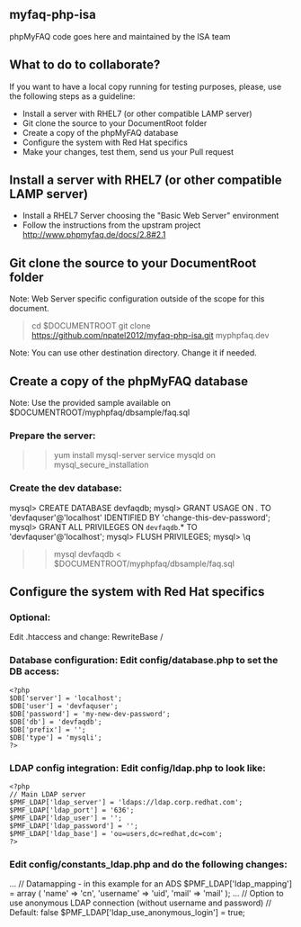 ## myfaq-php-isa
phpMyFAQ code goes here and maintained by the ISA team

## What to do to collaborate?

If you want to have a local copy running for testing purposes, please, use the following steps as a guideline:

* Install a server with RHEL7 (or other compatible LAMP server)
* Git clone the source to your DocumentRoot folder
* Create a copy of the phpMyFAQ database
* Configure the system with Red Hat specifics
* Make your changes, test them, send us your Pull request


## Install a server with RHEL7 (or other compatible LAMP server)

* Install a RHEL7 Server choosing the "Basic Web Server" environment
* Follow the instructions from the upstram project http://www.phpmyfaq.de/docs/2.8#2.1


## Git clone the source to your DocumentRoot folder

Note: Web Server specific configuration outside of the scope for this document.
> cd $DOCUMENTROOT
> git clone https://github.com/npatel2012/myfaq-php-isa.git myphpfaq.dev


Note: You can use other destination directory. Change it if needed.


## Create a copy of the phpMyFAQ database

Note: Use the provided sample available on $DOCUMENTROOT/myphpfaq/dbsample/faq.sql

### Prepare the server:
>> yum install mysql-server
>> service mysqld on
>> mysql_secure_installation

### Create the dev database:

mysql> CREATE DATABASE devfaqdb;
mysql> GRANT USAGE ON *.* TO 'devfaquser'@'localhost' IDENTIFIED BY 'change-this-dev-password';
mysql> GRANT ALL PRIVILEGES ON `devfaqdb`.* TO 'devfaquser'@'localhost';
mysql> FLUSH PRIVILEGES;
mysql> \q
>> mysql devfaqdb < $DOCUMENTROOT/myphpfaq/dbsample/faq.sql


## Configure the system with Red Hat specifics

### Optional: 
Edit .htaccess and change:
RewriteBase /


### Database configuration: Edit config/database.php to set the DB access:

```
<?php
$DB['server'] = 'localhost';
$DB['user'] = 'devfaquser';
$DB['password'] = 'my-new-dev-password';
$DB['db'] = 'devfaqdb';
$DB['prefix'] = '';
$DB['type'] = 'mysqli';
?>
```

### LDAP config integration: Edit config/ldap.php to look like:

```
<?php
// Main LDAP server
$PMF_LDAP['ldap_server'] = 'ldaps://ldap.corp.redhat.com';
$PMF_LDAP['ldap_port'] = '636';
$PMF_LDAP['ldap_user'] = '';
$PMF_LDAP['ldap_password'] = '';
$PMF_LDAP['ldap_base'] = 'ou=users,dc=redhat,dc=com';
?>
```


### Edit config/constants_ldap.php and do the following changes:
...
// Datamapping - in this example for an ADS
$PMF_LDAP['ldap_mapping'] = array (
'name'     => 'cn',
'username' => 'uid',
'mail'     => 'mail'
);
...
// Option to use anonymous LDAP connection (without username and password)
// Default: false
$PMF_LDAP['ldap_use_anonymous_login'] = true;
